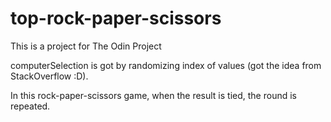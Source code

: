 # top-rock-paper-scissors

This is a project for The Odin Project

computerSelection is got by randomizing index of values (got the idea from StackOverflow :D).

In this rock-paper-scissors game, when the result is tied, the round is repeated.